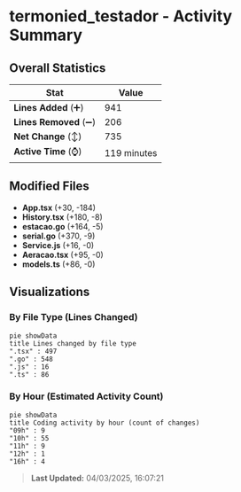 # termonied_testador - Activity Summary 

## Overall Statistics

| Stat                   | Value                                                             |
| ---------------------- | ----------------------------------------------------------------- |
| **Lines Added** (➕)   | 941                                          |
| **Lines Removed** (➖) | 206                                        |
| **Net Change** (↕)    | 735                |
| **Active Time** (⌚)   | 119 minutes |


## Modified Files
- **App.tsx** (+30, -184)
- **History.tsx** (+180, -8)
- **estacao.go** (+164, -5)
- **serial.go** (+370, -9)
- **Service.js** (+16, -0)
- **Aeracao.tsx** (+95, -0)
- **models.ts** (+86, -0)

## Visualizations

### By File Type (Lines Changed)

```mermaid
pie showData
title Lines changed by file type
".tsx" : 497
".go" : 548
".js" : 16
".ts" : 86
```

### By Hour (Estimated Activity Count)

```mermaid
pie showData
title Coding activity by hour (count of changes)
"09h" : 9
"10h" : 55
"11h" : 9
"12h" : 1
"16h" : 4
```


> **Last Updated:** 04/03/2025, 16:07:21